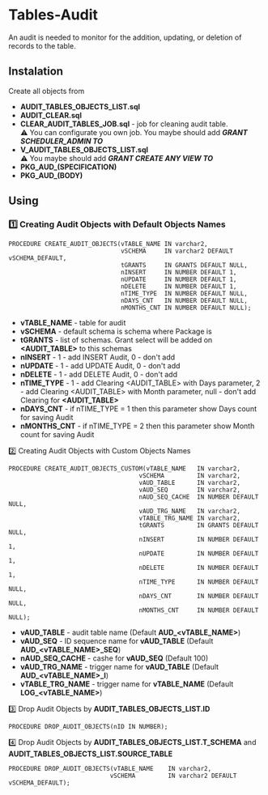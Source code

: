 # Tables-Audit

An audit is needed to monitor for the addition, updating, or deletion of records to the table.

## Instalation

Create all objects from
- **AUDIT_TABLES_OBJECTS_LIST.sql**
- **AUDIT_CLEAR.sql**
- **CLEAR_AUDIT_TABLES_JOB.sql** - job for cleaning audit table.\
:warning: You can configurate you own job. You maybe should add ***GRANT SCHEDULER_ADMIN TO <Your Schema>***
- **V_AUDIT_TABLES_OBJECTS_LIST.sql**\
:warning: You maybe should add ***GRANT CREATE ANY VIEW TO <Your Schema>***
- **PKG_AUD_(SPECIFICATION)**
- **PKG_AUD_(BODY)**

## Using

### :one: Creating Audit Objects with Default Objects Names

```
PROCEDURE CREATE_AUDIT_OBJECTS(vTABLE_NAME IN varchar2,
                               vSCHEMA     IN varchar2 DEFAULT vSCHEMA_DEFAULT,
                               tGRANTS     IN GRANTS DEFAULT NULL,
                               nINSERT     IN NUMBER DEFAULT 1,
                               nUPDATE     IN NUMBER DEFAULT 1,
                               nDELETE     IN NUMBER DEFAULT 1,
                               nTIME_TYPE  IN NUMBER DEFAULT NULL,
                               nDAYS_CNT   IN NUMBER DEFAULT NULL,
                               nMONTHS_CNT IN NUMBER DEFAULT NULL);
```

- **vTABLE_NAME** - table for audit
- **vSCHEMA** - default schema is schema where Package is
- **tGRANTS** - list of schemas. Grant select will be added on **<AUDIT_TABLE>** to this schemas
- **nINSERT** - 1 - add INSERT Audit, 0 - don't add
- **nUPDATE** - 1 - add UPDATE Audit, 0 - don't add
- **nDELETE** - 1 - add DELETE Audit, 0 - don't add
- **nTIME_TYPE** - 1 - add Clearing <AUDIT_TABLE> with Days parameter, 2 - add Clearing <AUDIT_TABLE> with Month parameter, null - don't add Clearing for **<AUDIT_TABLE>**
- **nDAYS_CNT** - if nTIME_TYPE = 1 then this parameter show Days count for saving Audit
- **nMONTHS_CNT** - if nTIME_TYPE = 2 then this parameter show Month count for saving Audit

:two: Creating Audit Objects with Custom Objects Names

```
PROCEDURE CREATE_AUDIT_OBJECTS_CUSTOM(vTABLE_NAME	IN varchar2,
									vSCHEMA			IN varchar2,
									vAUD_TABLE		IN varchar2,
									vAUD_SEQ		IN varchar2,
									nAUD_SEQ_CACHE	IN NUMBER DEFAULT NULL,
									vAUD_TRG_NAME	IN varchar2,
									vTABLE_TRG_NAME	IN varchar2,
									tGRANTS			IN GRANTS DEFAULT NULL,
									nINSERT			IN NUMBER DEFAULT 1,
									nUPDATE			IN NUMBER DEFAULT 1,
									nDELETE			IN NUMBER DEFAULT 1,
									nTIME_TYPE		IN NUMBER DEFAULT NULL,
									nDAYS_CNT		IN NUMBER DEFAULT NULL,
									nMONTHS_CNT		IN NUMBER DEFAULT NULL);
```

- **vAUD_TABLE** - audit table name (Default **AUD_<vTABLE_NAME>**)
- **vAUD_SEQ** - ID sequence name for **vAUD_TABLE** (Default **AUD_<vTABLE_NAME>_SEQ**)
- **nAUD_SEQ_CACHE** - cashe for **vAUD_SEQ** (Default 100)
- **vAUD_TRG_NAME** - trigger name for **vAUD_TABLE** (Default **AUD_<vTABLE_NAME>_I**)
- **vTABLE_TRG_NAME** - trigger name for **vTABLE_NAME** (Default **LOG_<vTABLE_NAME>**)

:three: Drop Audit Objects by **AUDIT_TABLES_OBJECTS_LIST.ID**
```
PROCEDURE DROP_AUDIT_OBJECTS(nID IN NUMBER);
```

:four: Drop Audit Objects by **AUDIT_TABLES_OBJECTS_LIST.T_SCHEMA** and **AUDIT_TABLES_OBJECTS_LIST.SOURCE_TABLE**
```
PROCEDURE DROP_AUDIT_OBJECTS(vTABLE_NAME	IN varchar2,
							vSCHEMA			IN varchar2 DEFAULT vSCHEMA_DEFAULT);
```
